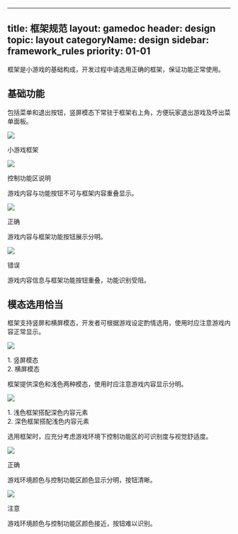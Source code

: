 
---
title: 框架规范
layout: gamedoc
header: design
topic: layout
categoryName: design
sidebar: framework_rules
priority: 01-01
---

框架是小游戏的基础构成，开发过程中请选用正确的框架，保证功能正常使用。


## 基础功能

包括菜单和退出按钮，竖屏模态下常驻于框架右上角，方便玩家退出游戏及呼出菜单面板。

<div class="m-doc-custom-img">
	<div >
		<img src="/img/game/design/1.png"><p class="m-doc-custom-examples-text">小游戏框架</p>
	</div>
</div>

<div class="m-doc-custom-img">
	<div >
		<img src="/img/game/design/2.png"><p class="m-doc-custom-examples-text">控制功能区说明</p>
	</div>
</div>

游戏内容与功能按钮不可与框架内容重叠显示。
<div class="m-doc-custom-examples">
	<div class="m-doc-custom-examples-correct"><img src="/img/game/design/3-1.png">
		<p class="m-doc-custom-examples-title">正确</p><p class="m-doc-custom-examples-text">游戏内容与框架功能按钮展示分明。</p>
	</div>
	<div class="m-doc-custom-examples-error"><img src="/img/game/design/3-2.png">
		<p class="m-doc-custom-examples-title">错误</p><p class="m-doc-custom-examples-text">游戏内容信息与框架功能按钮重叠，功能识别受阻。</p>
    </div>
</div>

## 模态选用恰当

框架支持竖屏和横屏模态，开发者可根据游戏设定酌情选用，使用时应注意游戏内容正常显示。

<div class="m-doc-custom-img">
	<div >
		<img src="/img/game/design/4.png"><p class="m-doc-custom-examples-text">1. 竖屏模态<br>2. 横屏模态</p>
	</div>
</div>

框架提供深色和浅色两种模态，使用时应注意游戏内容显示分明。
<div class="m-doc-custom-img">
	<div >
		<img src="/img/game/design/5.png"><p class="m-doc-custom-examples-text">1. 浅色框架搭配深色内容元素<br>2. 深色框架搭配浅色内容元素</p>
	</div>
</div>

选用框架时，应充分考虑游戏环境下控制功能区的可识别度与视觉舒适度。
<div class="m-doc-custom-examples">
	<div class="m-doc-custom-examples-correct"><img src="/img/game/design/6-1.png">
		<p class="m-doc-custom-examples-title">正确</p><p class="m-doc-custom-examples-text">游戏环境颜色与控制功能区颜色显示分明，按钮清晰。</p>
	</div>
    <div class="m-doc-custom-examples-warning"><img src="/img/game/design/6-2.png">
    	<p class="m-doc-custom-examples-title">注意</p><p class="m-doc-custom-examples-text">游戏环境颜色与控制功能区颜色接近，按钮难以识别。</p>
    </div>
</div>




